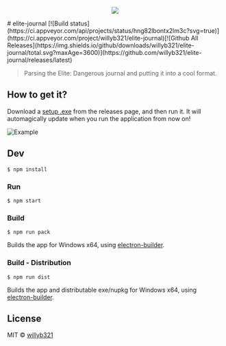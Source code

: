 <p align="center">
  <img src="https://github.com/willyb321/elite-journal/blob/master/build/icon.png?raw=true"/>
</p>
# elite-journal [![Build status](https://ci.appveyor.com/api/projects/status/hng82lbontx2lm3c?svg=true)](https://ci.appveyor.com/project/willyb321/elite-journal)[![Github All Releases](https://img.shields.io/github/downloads/willyb321/elite-journal/total.svg?maxAge=3600)](https://github.com/willyb321/elite-journal/releases/latest)

> Parsing the Elite: Dangerous journal and putting it into a cool format.

## How to get it?
Download a [setup .exe](https://github.com/willyb321/elite-journal/releases/latest) from the releases page, and then run it. It will automagically update when you run the application from now on!

![Example](https://raw.githubusercontent.com/willyb321/elite-journal/master/screenshot.png)

## Dev

```
$ npm install
```

### Run

```
$ npm start
```

### Build

```
$ npm run pack
```

Builds the app for Windows x64, using [electron-builder](https://github.com/electron-userland/electron-builder).


### Build - Distribution

```
$ npm run dist
```

Builds the app and distributable exe/nupkg for Windows x64, using [electron-builder](https://github.com/electron-userland/electron-builder).

## License

MIT © [willyb321](https://tehsuperwilly.tech)
